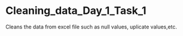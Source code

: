 # Cleaning_data_Day_1_Task_1
Cleans the data from excel file such as null values, uplicate values,etc.
